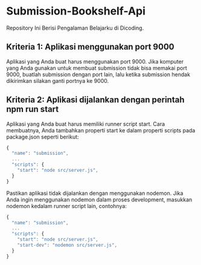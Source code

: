 # Submission-Bookshelf-Api
Repository Ini Berisi Pengalaman Belajarku di Dicoding. 

## Kriteria 1: Aplikasi menggunakan port 9000 <br/>
Aplikasi yang Anda buat harus menggunakan port 9000. Jika komputer yang Anda gunakan untuk membuat submission tidak bisa memakai port 9000,  buatlah submission dengan port lain, lalu ketika submission hendak dikirimkan silakan ganti portnya ke 9000.

## Kriteria 2: Aplikasi dijalankan dengan perintah npm run start <br/>
Aplikasi yang Anda buat harus memiliki runner script start. Cara membuatnya, Anda tambahkan properti start ke dalam properti scripts pada package.json seperti berikut:<br/>
```javascript
{
  "name": "submission",
  ...
  "scripts": {
    "start": "node src/server.js",
  }
}
``` 

Pastikan aplikasi tidak dijalankan dengan menggunakan nodemon. Jika Anda ingin menggunakan nodemon dalam proses development, masukkan nodemon kedalam runner script lain, contohnya: <br/>
```javascript
{
  "name": "submission",
  ...
  "scripts": {
    "start": "node src/server.js",
    "start-dev": "nodemon src/server.js",
  }
}
``` 
